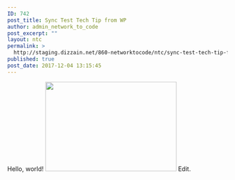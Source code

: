 ```yaml
---
ID: 742
post_title: Sync Test Tech Tip from WP
author: admin_network_to_code
post_excerpt: ""
layout: ntc
permalink: >
  http://staging.dizzain.net/860-networktocode/ntc/sync-test-tech-tip-from-wp/
published: true
post_date: 2017-12-04 13:15:45
---
```

Hello, world! <img src="http://staging.dizzain.net/860-networktocode/wp-content/uploads/2017/09/blog-1-300x205.jpg" alt="" width="300" height="205" class="aligncenter size-medium wp-image-48" /> Edit.